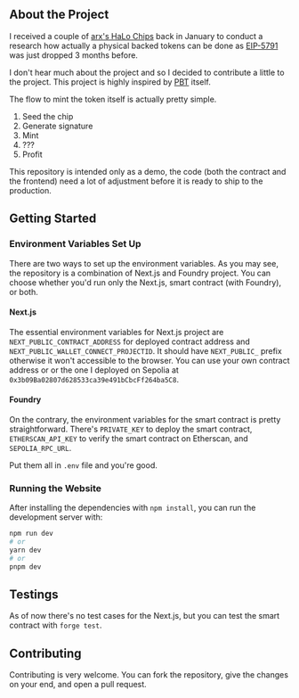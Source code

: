 ## About the Project

I received a couple of [arx's HaLo Chips](https://arx.org/) back in January to conduct a research how actually a physical backed tokens can be done as [EIP-5791](https://eips.ethereum.org/EIPS/eip-5791) was just dropped 3 months before.

I don't hear much about the project and so I decided to contribute a little to the project. This project is highly inspired by [PBT](https://github.com/chiru-labs/PBT) itself.

The flow to mint the token itself is actually pretty simple.

1. Seed the chip
2. Generate signature
3. Mint
4. ???
5. Profit

This repository is intended only as a demo, the code (both the contract and the frontend) need a lot of adjustment before it is ready to ship to the production.

## Getting Started

### Environment Variables Set Up

There are two ways to set up the environment variables. As you may see, the repository is a combination of Next.js and Foundry project. You can choose whether you'd run only the Next.js, smart contract (with Foundry), or both.

#### Next.js

The essential environment variables for Next.js project are `NEXT_PUBLIC_CONTRACT_ADDRESS` for deployed contract address and `NEXT_PUBLIC_WALLET_CONNECT_PROJECTID`. It should have `NEXT_PUBLIC_` prefix otherwise it won't accessible to the browser.
You can use your own contract address or or the one I deployed on Sepolia at `0x3b09Ba02807d628533ca39e491bCbcFf264ba5C8`.

#### Foundry

On the contrary, the environment variables for the smart contract is pretty straightforward. There's `PRIVATE_KEY` to deploy the smart contract, `ETHERSCAN_API_KEY` to verify the smart contract on Etherscan, and `SEPOLIA_RPC_URL`.

Put them all in `.env` file and you're good.

### Running the Website

After installing the dependencies with `npm install`, you can run the development server with:

```bash
npm run dev
# or
yarn dev
# or
pnpm dev
```

## Testings

As of now there's no test cases for the Next.js, but you can test the smart contract with `forge test`.

## Contributing

Contributing is very welcome. You can fork the repository, give the changes on your end, and open a pull request.

